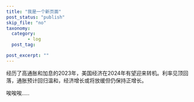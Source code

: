 ```yaml
---
title: "我是一个新页面"
post_status: "publish"
skip_file: "no"
taxonomy:
  category:
        - log
  post_tag:

post_excerpt: ""
---
```

经历了高通胀和加息的2023年，美国经济在2024年有望迎来转机。利率见顶回落，通胀预计回归温和，经济增长或将放缓但仍保持正增长。

唉唉唉…..